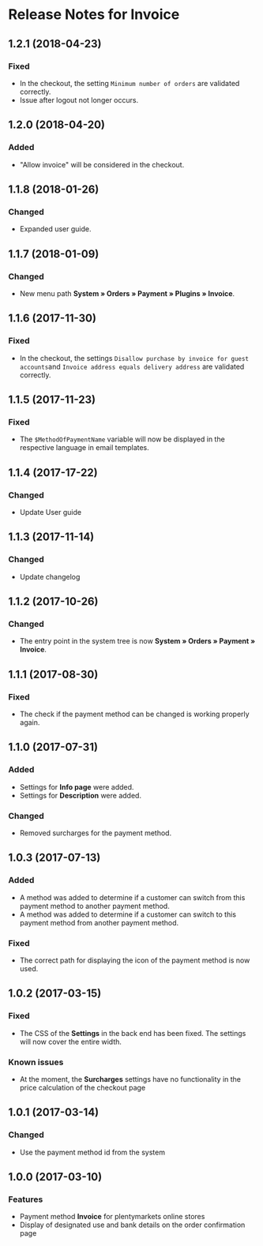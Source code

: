 # Release Notes for Invoice

## 1.2.1 (2018-04-23)

### Fixed

- In the checkout, the setting `Minimum number of orders` are validated correctly.
- Issue after logout not longer occurs.


## 1.2.0 (2018-04-20)

### Added

- "Allow invoice" will be considered in the checkout.

## 1.1.8 (2018-01-26)

### Changed
- Expanded user guide.

## 1.1.7 (2018-01-09)

### Changed

- New menu path **System&nbsp;» Orders&nbsp;» Payment » Plugins » Invoice**.

## 1.1.6 (2017-11-30)

### Fixed

- In the checkout, the settings `Disallow purchase by invoice for guest accounts`and `Invoice address equals delivery address` are validated correctly.

## 1.1.5 (2017-11-23)

### Fixed

- The `$MethodOfPaymentName` variable will now be displayed in the respective language in email templates.

## 1.1.4 (2017-17-22)

### Changed

- Update User guide

## 1.1.3 (2017-11-14)

### Changed

- Update changelog

## 1.1.2 (2017-10-26)

### Changed

- The entry point in the system tree is now **System » Orders » Payment » Invoice**.

## 1.1.1 (2017-08-30)

### Fixed
- The check if the payment method can be changed is working properly again.

## 1.1.0 (2017-07-31)

### Added

- Settings for **Info page** were added.
- Settings for **Description** were added.

### Changed

- Removed surcharges for the payment method.

## 1.0.3 (2017-07-13)

### Added

- A method was added to determine if a customer can switch from this payment method to another payment method.
- A method was added to determine if a customer can switch to this payment method from another payment method.

### Fixed

- The correct path for displaying the icon of the payment method is now used.

## 1.0.2 (2017-03-15)

### Fixed

- The CSS of the **Settings** in the back end has been fixed. The settings will now cover the entire width.

### Known issues

- At the moment, the **Surcharges** settings have no functionality in the price calculation of the checkout page

## 1.0.1 (2017-03-14)

### Changed

- Use the payment method id from the system

## 1.0.0 (2017-03-10)

### Features

- Payment method **Invoice** for plentymarkets online stores
- Display of designated use and bank details on the order confirmation page
